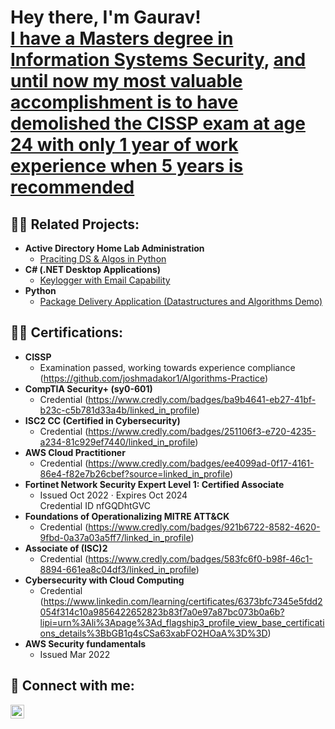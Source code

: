 <h1>Hey there, I'm Gaurav! <br/><a href="https://github.com/gparakh102">I have a Masters degree in Information Systems Security</a>, <a href="https://www.linkedin.com/in/gaurav-parakh/">and until now my most valuable accomplishment is to have demolished the CISSP exam at age 24 with only 1 year of work experience when 5 years is recommended</a>

<h2>👨‍💻 Related Projects:</h2>

- <b>Active Directory Home Lab Administration</b>
  - [Praciting DS & Algos in Python](https://github.com/joshmadakor1/Algorithms-Practice)
- <b>C# (.NET Desktop Applications)</b>
  - [Keylogger with Email Capability](https://github.com/joshmadakor1/Key-Logger-With-Email)
- <b>Python</b>
  - [Package Delivery Application (Datastructures and Algorithms Demo)](https://github.com/joshmadakor1/Package-Delivery-Pathfinding-Algorithm)

<h2>👨‍💻 Certifications:</h2>

- <b>CISSP</b>
  - Examination passed, working towards experience compliance (https://github.com/joshmadakor1/Algorithms-Practice)
- <b>CompTIA Security+ (sy0-601)</b>
  - Credential (https://www.credly.com/badges/ba9b4641-eb27-41bf-b23c-c5b781d33a4b/linked_in_profile)
- <b>ISC2 CC (Certified in Cybersecurity)</b>
  - Credential (https://www.credly.com/badges/251106f3-e720-4235-a234-81c929ef7440/linked_in_profile)
- <b>AWS Cloud Practitioner</b>
  - Credential (https://www.credly.com/badges/ee4099ad-0f17-4161-86e4-f82e7b26cbef?source=linked_in_profile)
- <b>Fortinet Network Security Expert Level 1: Certified Associate</b>
  - Issued Oct 2022 · Expires Oct 2024<br>
    Credential ID nfGQDhtGVC
- <b>Foundations of Operationalizing MITRE ATT&CK</b>
  - Credential (https://www.credly.com/badges/921b6722-8582-4620-9fbd-0a37a03a5ff7/linked_in_profile)
- <b>Associate of (ISC)2</b>
  - Credential (https://www.credly.com/badges/583fc6f0-b98f-46c1-8894-661ea8c04df3/linked_in_profile)
- <b>Cybersecurity with Cloud Computing</b>
  - Credential (https://www.linkedin.com/learning/certificates/6373bfc7345e5fdd2054f314c10a9856422652823b83f7a0e97a87bc073b0a6b?lipi=urn%3Ali%3Apage%3Ad_flagship3_profile_view_base_certifications_details%3BbGB1q4sCSa63xabFO2HOaA%3D%3D)
- <b>AWS Security fundamentals</b>
  - Issued Mar 2022






<h2> 🤳 Connect with me:</h2>

[<img align="left" alt="GauravParakh | LinkedIn" width="22px" src="https://cdn.jsdelivr.net/npm/simple-icons@v3/icons/linkedin.svg" />][linkedin]



[linkedin]: https://www.linkedin.com/in/gaurav-parakh/

<!--

Here are some ideas to get you started:

- 🔭 I’m currently working on ...
- 🌱 I’m currently learning ...
- 👯 I’m looking to collaborate on ...
- 🤔 I’m looking for help with ...
- 💬 Ask me about ...
- 📫 How to reach me: ...
- 😄 Pronouns: ...
- ⚡ Fun fact: ...
-->
